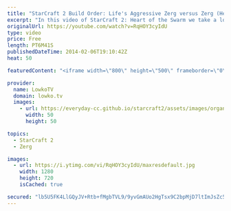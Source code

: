 ```yaml
---
title: "StarCraft 2 Build Order: Life's Aggressive Zerg versus Zerg (Heart of the Swarm)"
excerpt: "In this video of StarCraft 2: Heart of the Swarm we take a look at Life's aggressive response to a game that he recently played versus Jaedong. Right after scouting that EGJaedong goes for a gasless opener, STLife decides to flip the switch an go for a very awesome build order in Zerg versus Zerg and"
originalUrl: https://youtube.com/watch?v=RqHOY3cyIdU
type: video
price: Free
length: PT6M41S
publishedDateTime: 2014-02-06T19:10:42Z
heat: 50

featuredContent: "<iframe width=\"800\" height=\"500\" frameborder=\"0\" src=\"https://www.youtube.com/embed/RqHOY3cyIdU\" allow=\"accelerometer; autoplay; encrypted-media; gyroscope; picture-in-picture\" allowfullscreen></iframe>"

provider:
  name: LowkoTV
  domain: lowko.tv
  images:
    - url: https://everyday-cc.github.io/starcraft2/assets/images/organizations/lowko.tv-50x50.jpg
      width: 50
      height: 50

topics:
  - StarCraft 2
  - Zerg

images:
  - url: https://i.ytimg.com/vi/RqHOY3cyIdU/maxresdefault.jpg
    width: 1280
    height: 720
    isCached: true

secured: "lb5U5FK4LlGQyJV+Rtb+fMgbTVL9/9yvGmAUo2HgTsx9C2bpMjD7ltImJsZc5q3MaUGdDznAPiIfOqAD5m10zXlaI5w2MTClN+aEmhvnN034wH2trXPrHC1pRfENHdaju65kj2/TCSXs3bQxC8MR/W1zHd6Du16p4T6pTSOkApMC3N4pDD+7bVLcCbKL250U8Nz4WRC5F/RJrylY7WwC7T+WMKVCGwniiYeVQ0GZOE78LtldYfU/lCVEVbZ74GUWcsw9jOFTRUKIk1BE0GftbbeMXFYITiv0dWZoaGiZl4ffIRyVXqSaIUcu4+0yqBUghqsmKGO7xvFTYa8tHM5mkjSgWd5oBbcoF2HCfc5Ezk8gnZmvWkIGCgCCpiW2ithQ66P6R4VHsXQ3JaWiZDId/g9zCZXq2haGjxjHMlm9haI=;NozgJYt2fwRhodF+KBXCfw=="
---
```


